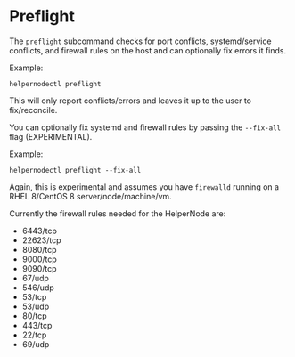 # Preflight

The `preflight` subcommand checks for port conflicts, systemd/service
conflicts, and firewall rules on the host and can optionally fix errors
it finds.

Example:

```shell
helpernodectl preflight
```

This will only report conflicts/errors and leaves it up to the user
to fix/reconcile.

You can optionally fix systemd and firewall rules by passing the `--fix-all` flag (EXPERIMENTAL).


Example:

```shell
helpernodectl preflight --fix-all
```

Again, this is experimental and assumes you have `firewalld` running on
a RHEL 8/CentOS 8 server/node/machine/vm.

Currently the firewall rules needed for the HelperNode are:

* 6443/tcp
* 22623/tcp
* 8080/tcp
* 9000/tcp
* 9090/tcp
* 67/udp
* 546/udp
* 53/tcp
* 53/udp
* 80/tcp
* 443/tcp
* 22/tcp
* 69/udp
